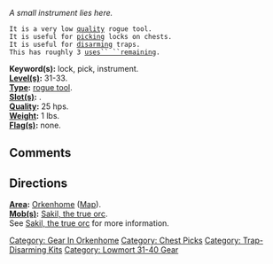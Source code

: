 *A small instrument lies here.*

`It is a very low `[`quality`](Rogue_Tool_Values "wikilink")` rogue tool.`  
`It is useful for `[`picking`](Pick_(command) "wikilink")` locks on chests.`  
`It is useful for `[`disarming`](Dismantle "wikilink")` traps.`  
`This has roughly 3 `[`uses`` ``remaining`](Rogue_Tool_Values "wikilink")`.`

**Keyword(s):** lock, pick, instrument.  
**[Level(s)](Object_Level "wikilink"):** 31-33.  
**[Type](:Category:_Object_Types "wikilink"):** [rogue
tool](:Category:_Rogue_Tools "wikilink").  
**[Slot(s)](Object_Slots "wikilink"):** <held>.  
**[Quality](Object_Quality "wikilink"):** 25 hps.  
**[Weight](Object_Weight "wikilink"):** 1 lbs.  
**[Flag(s)](:Category:_Object_Flags "wikilink"):** none.  

## Comments

## Directions

**[Area](:Category:_Areas "wikilink"):**
[Orkenhome](:Category:_Orkenhome "wikilink")
([Map](Orkenhome_Map "wikilink")).  
**[Mob(s)](:Category:_Mobs "wikilink"):** [Sakil, the true
orc](Sakil,_The_True_Orc "wikilink").  
See [Sakil, the true orc](Sakil,_The_True_Orc "wikilink") for more
information.  

[Category: Gear In Orkenhome](Category:_Gear_In_Orkenhome "wikilink")
[Category: Chest Picks](Category:_Chest_Picks "wikilink") [Category:
Trap-Disarming Kits](Category:_Trap-Disarming_Kits "wikilink")
[Category: Lowmort 31-40 Gear](Category:_Lowmort_31-40_Gear "wikilink")
